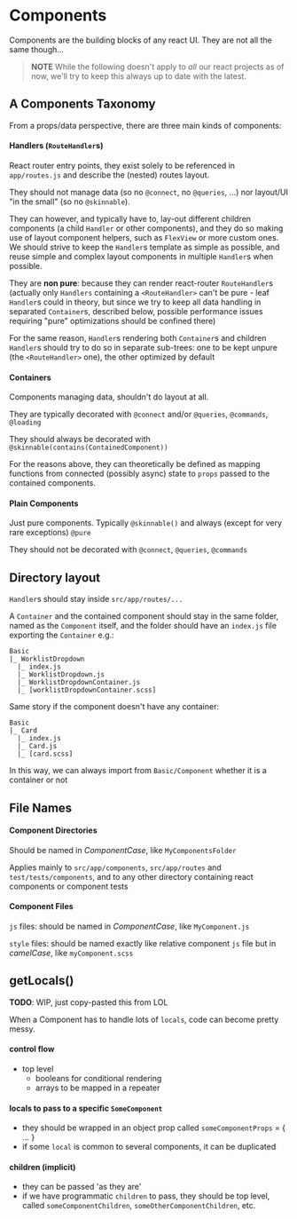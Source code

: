 # Components

Components are the building blocks of any react UI. They are not all the same though...

> **NOTE** While the following doesn't apply to *all* our react projects as of now, we'll try to keep this always up to date with the latest.

## A Components Taxonomy

From a props/data perspective, there are three main kinds of components:

#### Handlers (`RouteHandler`s)

React router entry points, they exist solely to be referenced in `app/routes.js`
and describe the (nested) routes layout.

They should not manage data (so no `@connect`, no `@queries`, ...) nor layout/UI "in the small" (so no `@skinnable`).

They can however, and typically have to, lay-out different children components (a child `Handler` or other components), and they do so making use of layout component helpers, such as `FlexView` or more custom ones.
We should strive to keep the `Handler`s template as simple as possible, and reuse simple and complex layout components in multiple `Handler`s when possible.

They are **non pure**: because they can render react-router `RouteHandler`s
(actually only `Handlers` containing a `<RouteHandler>` can't be pure - leaf `Handler`s could in theory,
but since we try to keep all data handling in separated `Container`s, described below,
possible performance issues requiring "pure" optimizations should be confined there)

For the same reason, `Handler`s rendering both `Container`s and children `Handler`s should try to do so in separate sub-trees:
one to be kept unpure (the `<RouteHandler>` one), the other optimized by default

#### Containers

Components managing data, shouldn't do layout at all.

They are typically decorated with `@connect` and/or `@queries`, `@commands`, `@loading`

They should always be decorated with `@skinnable(contains(ContainedComponent))`

For the reasons above, they can theoretically be defined as mapping functions from connected (possibly async) state to `props` passed to the contained components.

#### Plain Components

Just pure components. Typically `@skinnable()` and always (except for very rare exceptions) `@pure`

They should not be decorated with `@connect`, `@queries`, `@commands`

## Directory layout

`Handler`s should stay inside `src/app/routes/...`

A `Container` and the contained component should stay in the same folder, named as the `Component` itself,
and the folder should have an `index.js` file exporting the `Container` e.g.:
```
Basic
|_ WorklistDropdown
  |_ index.js
  |_ WorklistDropdown.js
  |_ WorklistDropdownContainer.js
  |_ [worklistDropdownContainer.scss]
```
Same story if the component doesn't have any container:
```
Basic
|_ Card
  |_ index.js
  |_ Card.js
  |_ [card.scss]
```
In this way, we can always import from `Basic/Component` whether it is a container or not

## File Names
#### Component Directories

Should be named in *ComponentCase*, like `MyComponentsFolder`

Applies mainly to `src/app/components`, `src/app/routes` and `test/tests/components`, and to any other directory containing react components or component tests

#### Component Files

`js` files: should be named in *ComponentCase*, like `MyComponent.js`

`style` files: should be named exactly like relative component `js` file but in *camelCase*, like `myComponent.scss`

## getLocals()

**TODO**: WIP, just copy-pasted this from LOL

When a Component has to handle lots of `locals`, code can become pretty messy.

#### control flow
- top level
  - booleans for conditional rendering
  - arrays to be mapped in a repeater

#### locals to pass to a specific `SomeComponent`
- they should be wrapped in an object prop called
`someComponentProps` = { ... }
- if some `local` is common to several components, it can be duplicated

#### children (implicit)
- they can be passed 'as they are'
- if we have programmatic `children` to pass, they should be top level, called `someComponentChildren`, `someOtherComponentChildren`, etc.